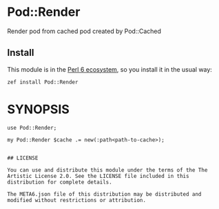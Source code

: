 # Pod::Render

Render pod from cached pod created by Pod::Cached

## Install

This module is in the [Perl 6 ecosystem](https://modules.perl6.org), so you install it in the usual way:

    zef install Pod::Render


# SYNOPSIS
```perl6
use Pod::Render;

my Pod::Render $cache .= new(:path<path-to-cache>);


## LICENSE

You can use and distribute this module under the terms of the The Artistic License 2.0. See the LICENSE file included in this distribution for complete details.

The META6.json file of this distribution may be distributed and modified without restrictions or attribution.
